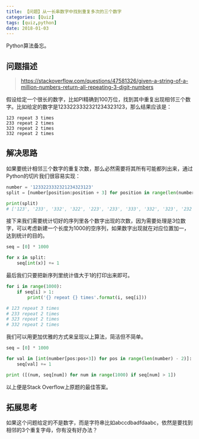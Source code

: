 ```yaml
---
title: 【问题】从一长串数字中找到重复多次的三个数字
categories: [Quiz]
tags: [quiz,python]
date: 2018-01-03
---
```


Python算法备忘。

<!-- more -->

## 问题描述

> https://stackoverflow.com/questions/47581326/given-a-string-of-a-million-numbers-return-all-repeating-3-digit-numbers

假设给定一个很长的数字，比如PI精确到100万位，找到其中重复出现相邻三个数字。比如给定的数字是1233223332321234323123，那么结果应该是：

```
123 repeat 3 times
233 repeat 2 times
323 repeat 2 times
332 repeat 2 times
```

## 解决思路

如果要统计相邻三个数字的重复次数，那么必然需要将其所有可能都列出来，通过Python的切片我们很容易实现：

```Python
number = '1233223332321234323123'
split = [number[position:position + 3] for position in range(len(number) - 2)]

print(split)
# ['123', '233', '332', '322', '223', '233', '333', '332', '323', '232', '321', '212', '123', '234', '343', '432', '323', '231', '312', '123']
```

接下来我们需要统计切好的序列里各个数字出现的次数，因为需要处理是3位数字，可以考虑新建一个长度为1000的空序列，如果数字出现就在对应位置加一，达到统计的目的。

```python
seq = [0] * 1000

for x in split:
    seq[int(x)] += 1
```

最后我们只要把新序列里统计值大于1的打印出来即可。

```python
for i in range(1000):
    if seq[i] > 1:
        print('{} repeat {} times'.format(i, seq[i]))

# 123 repeat 3 times
# 233 repeat 2 times
# 323 repeat 2 times
# 332 repeat 2 times
```

我们可以用更加优雅的方式来呈现以上算法，简洁但不简单。

```python
seq = [0] * 1000

for val in [int(number[pos:pos+3]) for pos in range(len(number) - 2)]:
    seq[val] += 1

print ([(num, seq[num]) for num in range(1000) if seq[num] > 1])
```

以上便是Stack Overflow上原题的最佳答案。

## 拓展思考

如果这个问题给定的不是数字，而是字符串比如abccdbadfdaabc，依然是要找到相邻的3个重复字母，你有没有好办法？